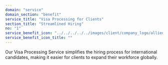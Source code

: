 ```yaml
---
domain: "service"
domain_section: "benefit"
service_title: "Visa Processing for Clients"
section_title: "Streamlined Hiring"
no: "1"
service_benefit_icon: "../../../../../images/client/company_logo/allied-marketing.png"
service_benefit_icon_title: ""
---
```


Our Visa Processing Service simplifies the hiring process for international candidates, making it easier for clients to expand their workforce globally.

